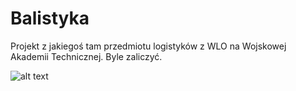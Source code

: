 # Balistyka

Projekt z jakiegoś tam przedmiotu logistyków z WLO na Wojskowej Akademii Technicznej. Byle zaliczyć. 

![alt text](https://i.redd.it/e1ljqqbyxvg21.jpg "Matlab")

